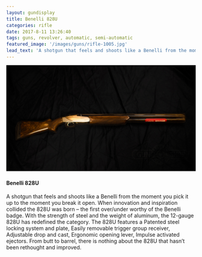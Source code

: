 ```yaml
---
layout: gundisplay
title: Benelli 828U
categories: rifle
date: 2017-8-11 13:26:40
tags: guns, revolver, automatic, semi-automatic
featured_image: '/images/guns/rifle-1005.jpg'
lead_text: 'A shotgun that feels and shoots like a Benelli from the moment you pick it up to the moment you break it open. When innovation and inspiration collided the 828U was born – the first over/under worthy of the Benelli badge.'
---
```


<div>
<img src="/images/guns/rifle-1005.jpg" alt="Benelli" />
</div>

#### Benelli 828U
A shotgun that feels and shoots like a Benelli from the moment you pick it up to the moment you break it open. When innovation and inspiration collided the 828U was born – the first over/under worthy of the Benelli badge. With the strength of steel and the weight of aluminum, the 12-gauge 828U has redefined the category. The 828U features a Patented steel locking system and plate, Easily removable trigger group receiver, Adjustable drop and cast, Ergonomic opening lever, Impulse activated ejectors. From butt to barrel, there is nothing about the 828U that hasn’t been rethought and improved.
